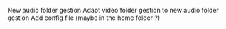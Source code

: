 New audio folder gestion
Adapt video folder gestion to new audio folder gestion
Add config file (maybe in the home folder ?)
